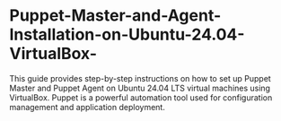 # Puppet-Master-and-Agent-Installation-on-Ubuntu-24.04-VirtualBox-
This guide provides step-by-step instructions on how to set up Puppet Master and Puppet Agent on Ubuntu 24.04 LTS virtual machines using VirtualBox. Puppet is a powerful automation tool used for configuration management and application deployment.
